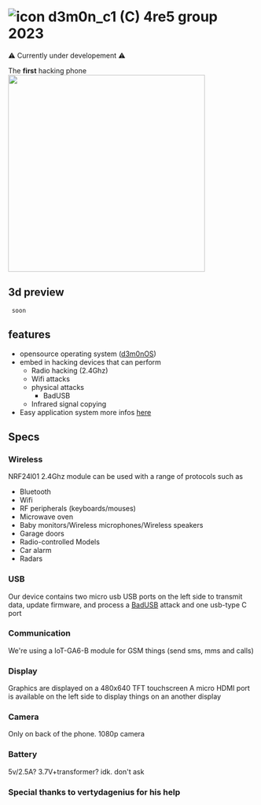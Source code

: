 # ![icon](https://avatars.githubusercontent.com/u/136185636?s=40&u=76e3b4569d8be273bb0358ae3c71fcdf7c7b2d6b&v=4) d3m0n_c1 (C) 4re5 group 2023

⚠️ Currently under developement ⚠️

The **first** hacking phone 
<img height="400" src="https://github.com/d3m0n-project/d3m0n_c1/assets/71982379/5912dc56-461c-4415-a69e-8ceade19bfd1">

## 3d preview
```stl
 soon
```

## features
- opensource operating system ([d3m0nOS](https://github.com/d3m0n-project/d3m0n_os))
- embed in hacking devices that can perform
  -  Radio hacking (2.4Ghz)
  -  Wifi attacks
  -  physical attacks
     - BadUSB
  - Infrared signal copying
- Easy application system more infos [here](https://github.com/d3m0n-project/d3m0n_os#creating-a-d3m0n-application)

## Specs
### Wireless
NRF24l01 2.4Ghz module can be used with a range of protocols such as
- Bluetooth
- Wifi
- RF peripherals (keyboards/mouses)
- Microwave oven
- Baby monitors/Wireless microphones/Wireless speakers
- Garage doors
- Radio-controlled Models
- Car alarm
- Radars

### USB
Our device contains two micro usb USB ports on the left side to transmit data, update firmware, and process a [BadUSB](https://en.wikipedia.org/wiki/BadUSB) attack and one usb-type C port

### Communication
We're using a IoT-GA6-B module for GSM things (send sms, mms and calls)

### Display
Graphics are displayed on a 480x640 TFT touchscreen
A micro HDMI port is available on the left side to display things on an another display

### Camera
Only on back of the phone. 1080p camera

### Battery
5v/2.5A?
3.7V+transformer?
idk. don't ask


### Special thanks to vertydagenius for his help
